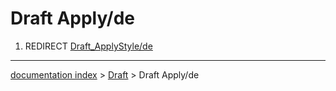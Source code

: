 # Draft Apply/de
1.  REDIRECT [Draft\_ApplyStyle/de](Draft_ApplyStyle/de.md)

---
[documentation index](../README.md) > [Draft](Draft_Workbench.md) > Draft Apply/de
